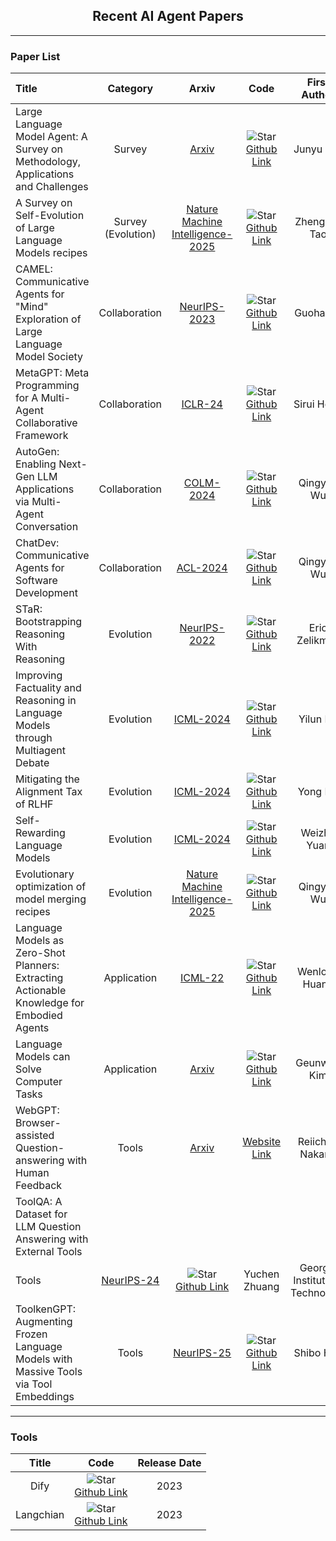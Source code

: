 <div align="center">
  <h2><b> Recent AI Agent Papers </b></h2>
</div>

---

### Paper List

| **Title**                                                                          | **Category**  |                              **Arxiv**                               |                                                                                      **Code**                                                                                       | **First Author** | **Affiliations** | **Release Date** |
| :--------------------------------------------------------------------------------- | :-----------: | :------------------------------------------------------------------: | :---------------------------------------------------------------------------------------------------------------------------------------------------------------------------------: | :--------------: | :--------------: | :--------------: |
| Large Language Model Agent: A Survey on Methodology, Applications and Challenges   |    Survey     |              [Arxiv](https://arxiv.org/abs/2503.21460)               |    ![Star](https://img.shields.io/github/stars/luo-junyu/Awesome-Agent-Papers.svg?style=social&label=Star) <br> [Github Link](https://github.com/luo-junyu/Awesome-Agent-Papers)    |    Junyu Luo     |       PKU        |   27-Mar-2025    |
| A Survey on Self-Evolution of Large Language Models recipes                                 | Survey (Evolution)  | [Nature Machine Intelligence-2025](https://arxiv.org/abs/2404.14387) | ![Star](https://img.shields.io/github/stars/AlibabaResearch/DAMO-ConvAI.svg?style=social&label=Star) <br> [Github Link](https://github.com/AlibabaResearch/DAMO-ConvAI/tree/main/Awesome-Self-Evolution-of-LLM) |    Zhengwei Tao    |    PKU     |   3-Jun-2024    |
| CAMEL: Communicative Agents for "Mind" Exploration of Large Language Model Society | Collaboration |           [NeurIPS-2023](https://arxiv.org/abs/2303.17760)           |                    ![Star](https://img.shields.io/github/stars/camel-ai/camel.svg?style=social&label=Star) <br> [Github Link](https://github.com/camel-ai/camel)                    |    Guohao Li     |      KAUST       |   31-Mar-2023    |
| MetaGPT: Meta Programming for A Multi-Agent Collaborative Framework                | Collaboration |             [ICLR-24](https://arxiv.org/abs/2308.00352)              |          ![Star](https://img.shields.io/github/stars/FoundationAgents/MetaGPT.svg?style=social&label=Star) <br> [Github Link](https://github.com/FoundationAgents/MetaGPT)          |    Sirui Hong    |    DeepWisdom    |    1-Aug-2023    |
| AutoGen: Enabling Next-Gen LLM Applications via Multi-Agent Conversation           | Collaboration |            [COLM-2024](https://arxiv.org/abs/2308.08155)             |                 ![Star](https://img.shields.io/github/stars/microsoft/autogen.svg?style=social&label=Star) <br> [Github Link](https://github.com/microsoft/autogen)                 |    Qingyun Wu    |    Microsoft     |   16-Aug-2023    |
| ChatDev: Communicative Agents for Software Development                             | Collaboration |             [ACL-2024](https://arxiv.org/abs/2307.07924)             |                   ![Star](https://img.shields.io/github/stars/OpenBMB/ChatDev.svg?style=social&label=Star) <br> [Github Link](https://github.com/OpenBMB/ChatDev)                   |    Qingyun Wu    |     Tsinghua     |   16-Jul-2023    |
| STaR: Bootstrapping Reasoning With Reasoning                                       | Evolution  |           [NeurIPS-2022](https://arxiv.org/abs/2203.14465)           |                    ![Star](https://img.shields.io/github/stars/ezelikman/STaR.svg?style=social&label=Star) <br> [Github Link](https://github.com/ezelikman/STaR)                    |  Eric Zelikman   |     Stanford     |   20-May-2022    |
| Improving Factuality and Reasoning in Language Models through Multiagent Debate | Evolution  | [ICML-2024](https://arxiv.org/abs/2305.14325) | ![Star](https://img.shields.io/github/stars/composable-models/llm_multiagent_debate.svg?style=social&label=Star) <br> [Github Link](https://github.com/composable-models/llm_multiagent_debate) |    Yilun Du    |    MIT     |   23-May-2023    |
| Mitigating the Alignment Tax of RLHF                               | Evolution  | [ICML-2024](https://arxiv.org/abs/2309.06256) | ![Star](https://img.shields.io/github/stars/avalonstrel/Mitigating-the-Alignment-Tax-of-RLHF.svg?style=social&label=Star) <br> [Github Link](https://github.com/avalonstrel/Mitigating-the-Alignment-Tax-of-RLHF) |    Yong Lin    |    Princeton     |   12-Sep-2023    |
| Self-Rewarding Language Models | Evolution  | [ICML-2024](https://arxiv.org/abs/2401.10020) | ![Star](https://img.shields.io/github/stars/lucidrains/self-rewarding-lm-pytorch.svg?style=social&label=Star) <br> [Github Link](https://github.com/lucidrains/self-rewarding-lm-pytorch) |    Weizhe Yuan    |    Meta     |   18-Jan-2024    |
| Evolutionary optimization of model merging recipes                                 | Evolution  | [Nature Machine Intelligence-2025](https://arxiv.org/abs/2403.13187) | ![Star](https://img.shields.io/github/stars/SakanaAI/evolutionary-model-merge.svg?style=social&label=Star) <br> [Github Link](https://github.com/SakanaAI/evolutionary-model-merge) |    Qingyun Wu    |    Sakana AI     |   27-Jan-2025    |
| Language Models as Zero-Shot Planners: Extracting Actionable Knowledge for Embodied Agents | Application  | [ICML-22](https://arxiv.org/abs/2201.07207) | ![Star](https://img.shields.io/github/stars/huangwl18/language-planner.svg?style=social&label=Star) <br> [Github Link](https://github.com/huangwl18/language-planner) | Wenlong Huang |    UC Berkeley     |   8-Mar-2022    |
| Language Models can Solve Computer Tasks | Application  | [Arxiv](https://arxiv.org/abs/2403.13187) | ![Star](https://img.shields.io/github/stars/posgnu/rci-agent.svg?style=social&label=Star) <br> [Github Link](https://github.com/posgnu/rci-agent) |    Geunwoo Kim    |    University of California     |   30-Mar-2023    |
| WebGPT: Browser-assisted Question-answering with Human Feedback | Tools  | [Arxiv](https://arxiv.org/abs/2403.13187) | [Website Link](https://www.microsoft.com/en-us/bing/apis/bing-web-search-api) |    Reiichiro Nakano    |    OpenAI     |   1-Jun-2022    |
| ToolQA: A Dataset for LLM Question Answering with External Tools
 | Tools  | [NeurIPS-24](https://arxiv.org/abs/2305.11554) | ![Star](https://img.shields.io/github/stars/night-chen/ToolQ.svg?style=social&label=Star) <br> [Github Link](https://github.com/night-chen/ToolQ) | Yuchen Zhuang | Georgia Institute of Technology |   23-Jun-2023    |
| ToolkenGPT: Augmenting Frozen Language Models with Massive Tools via Tool Embeddings | Tools  | [NeurIPS-25](https://arxiv.org/abs/2306.13304) | ![Star](https://img.shields.io/github/stars/Ber666/ToolkenGPT.svg?style=social&label=Star) <br> [Github Link](https://github.com/Ber666/ToolkenGPT) | Shibo Hao | UC San Diego |   15-Jan-2024    |

---

### Tools

|**Title**|**Code**| **Release Date** |
| :----------: | :------------: |  :--------------: |
| Dify | ![Star](https://img.shields.io/github/stars/langgenius/dify.svg?style=social&label=Star) <br> [Github Link](https://github.com/langgenius/dify)|   2023    |
| Langchian | ![Star](https://img.shields.io/github/stars/langgenius/dify.svg?style=social&label=Star) <br> [Github Link](https://github.com/langgenius/dify)|   2023    |